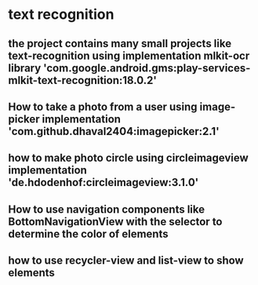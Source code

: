 # text recognition


## the project contains many small projects like text-recognition using implementation mlkit-ocr library 'com.google.android.gms:play-services-mlkit-text-recognition:18.0.2'

## How to take a photo from a user using image-picker implementation 'com.github.dhaval2404:imagepicker:2.1' 

## how to make photo circle using circleimageview implementation 'de.hdodenhof:circleimageview:3.1.0'

## How to use navigation components like BottomNavigationView with the selector to determine the color of elements 

## how to use recycler-view and list-view to show elements
